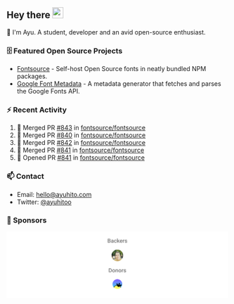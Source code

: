 ## Hey there <img src="https://media.giphy.com/media/hvRJCLFzcasrR4ia7z/giphy.gif" width="25" height="25">

📝 I'm Ayu. A student, developer and an avid open-source enthusiast.

### 🗄 Featured Open Source Projects

- [Fontsource](https://github.com/fontsource/fontsource) - Self-host Open Source fonts in neatly bundled NPM packages.
- [Google Font Metadata](https://github.com/fontsource/google-font-metadata) - A metadata generator that fetches and parses the Google Fonts API.

### ⚡ Recent Activity

<!--START_SECTION:activity-->

1. 🎉 Merged PR [#843](https://github.com/fontsource/fontsource/pull/843) in [fontsource/fontsource](https://github.com/fontsource/fontsource)
2. 🎉 Merged PR [#840](https://github.com/fontsource/fontsource/pull/840) in [fontsource/fontsource](https://github.com/fontsource/fontsource)
3. 🎉 Merged PR [#842](https://github.com/fontsource/fontsource/pull/842) in [fontsource/fontsource](https://github.com/fontsource/fontsource)
4. 🎉 Merged PR [#841](https://github.com/fontsource/fontsource/pull/841) in [fontsource/fontsource](https://github.com/fontsource/fontsource)
5. 💪 Opened PR [#841](https://github.com/fontsource/fontsource/pull/841) in [fontsource/fontsource](https://github.com/fontsource/fontsource)
<!--END_SECTION:activity-->

### 📫 Contact

- Email: hello@ayuhito.com
- Twitter: [@ayuhitoo](https://twitter.com/ayuhitoo)

### :sparkling_heart: Sponsors

<p align="center">
  <a href="https://cdn.jsdelivr.net/gh/ayuhito/ayuhito/sponsors.svg">
    <img src='https://raw.githubusercontent.com/ayuhito/ayuhito/master/sponsors.svg'/>
  </a>
</p>
